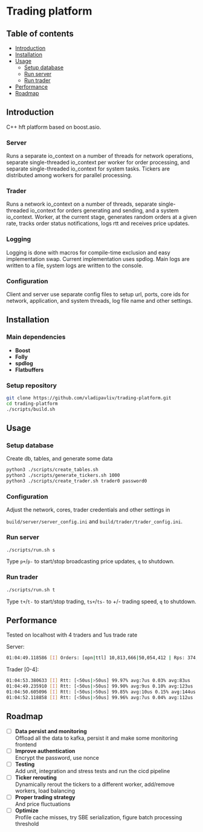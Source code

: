 # Trading platform

## Table of contents
- [Introduction](#introduction)
- [Installation](#installation)
- [Usage](#usage)
    - [Setup database](#setup-database)
    - [Run server](#run-server)
    - [Run trader](#run-trader)
- [Performance](#performance)
- [Roadmap](#roadmap)

## Introduction
C++ hft platform based on boost.asio.

### Server
Runs a separate io_context on a number of threads for network operations, separate single-threaded io_context per worker for order processing, and separate single-threaded io_context for system tasks. Tickers are distributed among workers for parallel processing.

### Trader
Runs a network io_context on a number of threads, separate single-threaded io_context for orders generating and sending, and a system io_context. Worker, at the current stage, generates random orders at a given rate, tracks order status notifications, logs rtt and receives price updates.

### Logging
Logging is done with macros for compile-time exclusion and easy implementation swap. Current implementation uses spdlog. Main logs are written to a file, system logs are written to the console.

### Configuration
Client and server use separate config files to setup url, ports, core ids for network, application, and system threads, log file name and other settings.

## Installation

### Main dependencies
- **Boost**
- **Folly**
- **spdlog**
- **Flatbuffers**

### Setup repository
```bash
git clone https://github.com/vladipavliv/trading-platform.git
cd trading-platform
./scripts/build.sh
```

## Usage
### Setup database
Create db, tables, and generate some data
```bash
python3 ./scripts/create_tables.sh
python3 ./scripts/generate_tickers.sh 1000
python3 ./scripts/create_trader.sh trader0 password0
```

### Configuration
Adjust the network, cores, trader credentials and other settings in 

`build/server/server_config.ini` and `build/trader/trader_config.ini`.

### Run server
```bash
./scripts/run.sh s
```
Type `p+`/`p-` to start/stop broadcasting price updates, `q` to shutdown.

### Run trader
```bash
./scripts/run.sh t
```
Type `t+`/`t-` to start/stop trading, `ts+`/`ts-` to +/- trading speed, `q` to shutdown.

## Performance
Tested on localhost with 4 traders and 1us trade rate

Server:
```bash
01:04:49.118586 [I] Orders: [opn|ttl] 10,813,666|50,054,412 | Rps: 374,655
```
Trader [0-4]:
```bash
01:04:53.380633 [I] Rtt: [<50us|>50us] 99.97% avg:7us 0.03% avg:83us
01:04:49.235910 [I] Rtt: [<50us|>50us] 99.90% avg:9us 0.10% avg:123us
01:04:50.605096 [I] Rtt: [<50us|>50us] 99.85% avg:10us 0.15% avg:144us
01:04:52.118858 [I] Rtt: [<50us|>50us] 99.96% avg:7us 0.04% avg:112us
```

## Roadmap
- [ ] **Data persist and monitoring**  
Offload all the data to kafka, persist it and make some monitoring frontend
- [ ] **Improve authentication**  
Encrypt the password, use nonce
- [ ] **Testing**  
Add unit, integration and stress tests and run the cicd pipeline
- [ ] **Ticker rerouting**  
Dynamically rerout the tickers to a different worker, add/remove workers, load balancing
- [ ] **Proper trading strategy**  
And price fluctuations
- [ ] **Optimize**  
Profile cache misses, try SBE serialization, figure batch processing threshold
